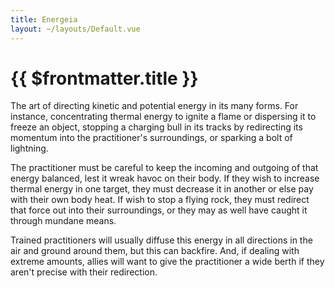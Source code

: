 ```yaml
---
title: Energeia
layout: ~/layouts/Default.vue
---
```


# {{ $frontmatter.title }}

The art of directing kinetic and potential energy in its many forms. For
instance, concentrating thermal energy to ignite a flame or dispersing it to
freeze an object, stopping a charging bull in its tracks by redirecting its
momentum into the practitioner's surroundings, or sparking a bolt of lightning.

The practitioner must be careful to keep the incoming and outgoing of that
energy balanced, lest it wreak havoc on their body. If they wish to increase
thermal energy in one target, they must decrease it in another or else pay with
their own body heat. If wish to stop a flying rock, they must redirect that
force out into their surroundings, or they may as well have caught it through
mundane means.

Trained practitioners will usually diffuse this energy in all directions in the
air and ground around them, but this can backfire. And, if dealing with extreme
amounts, allies will want to give the practitioner a wide berth if they aren't
precise with their redirection.